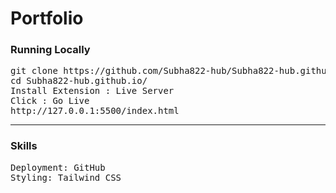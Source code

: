 # Portfolio

### Running Locally 

<pre>
git clone https://github.com/Subha822-hub/Subha822-hub.github.io.git
cd Subha822-hub.github.io/
Install Extension : Live Server
Click : Go Live
http://127.0.0.1:5500/index.html
</pre>

<hr>

### Skills

<pre>
Deployment: GitHub
Styling: Tailwind CSS
</pre>
